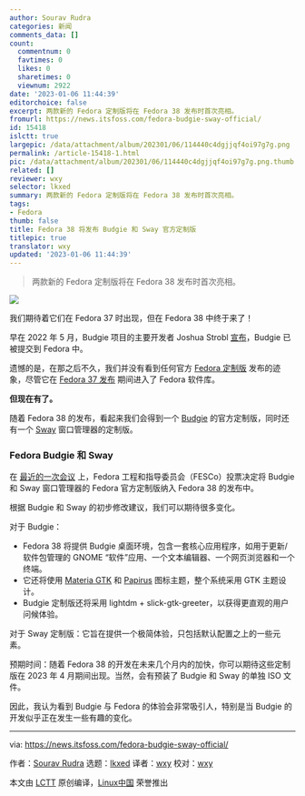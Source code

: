 ```yaml
---
author: Sourav Rudra
categories: 新闻
comments_data: []
count:
  commentnum: 0
  favtimes: 0
  likes: 0
  sharetimes: 0
  viewnum: 2922
date: '2023-01-06 11:44:39'
editorchoice: false
excerpt: 两款新的 Fedora 定制版将在 Fedora 38 发布时首次亮相。
fromurl: https://news.itsfoss.com/fedora-budgie-sway-official/
id: 15418
islctt: true
largepic: /data/attachment/album/202301/06/114440c4dgjjqf4oi97g7g.png
permalink: /article-15418-1.html
pic: /data/attachment/album/202301/06/114440c4dgjjqf4oi97g7g.png.thumb.jpg
related: []
reviewer: wxy
selector: lkxed
summary: 两款新的 Fedora 定制版将在 Fedora 38 发布时首次亮相。
tags:
- Fedora
thumb: false
title: Fedora 38 将发布 Budgie 和 Sway 官方定制版
titlepic: true
translator: wxy
updated: '2023-01-06 11:44:39'
---
```



> 
> 两款新的 Fedora 定制版将在 Fedora 38 发布时首次亮相。
> 
> 
> 


![](/data/attachment/album/202301/06/114440c4dgjjqf4oi97g7g.png)


我们期待着它们在 Fedora 37 时出现，但在 Fedora 38 中终于来了！


早在 2022 年 5 月，Budgie 项目的主要开发者 Joshua Strobl [宣布](https://www.reddit.com/r/Fedora/comments/uq3gah/budgie_desktop_has_now_been_submitted_for/)，Budgie 已被提交到 Fedora 中。


遗憾的是，在那之后不久，我们并没有看到任何官方 [Fedora 定制版](https://spins.fedoraproject.org) 发布的迹象，尽管它在 [Fedora 37 发布](https://news.itsfoss.com/fedora-37-release/) 期间进入了 Fedora 软件库。


**但现在有了。**


随着 Fedora 38 的发布，看起来我们会得到一个 [Budgie](https://blog.buddiesofbudgie.org) 的官方定制版，同时还有一个 [Sway](https://swaywm.org) 窗口管理器的定制版。


### Fedora Budgie 和 Sway


在 [最近的一次会议](https://lists.fedoraproject.org/archives/list/devel@lists.fedoraproject.org/thread/RNJZUX3ZI34DIX6E4PVDKYQWCOFDQ4UY/) 上，Fedora 工程和指导委员会（FESCo）投票决定将 Budgie 和 Sway 窗口管理器的 Fedora 官方定制版纳入 Fedora 38 的发布中。


根据 Budgie 和 Sway 的初步修改建议，我们可以期待很多变化。


对于 Budgie：


* Fedora 38 将提供 Budgie 桌面环境，包含一套核心应用程序，如用于更新/软件包管理的 GNOME “软件”应用、一个文本编辑器、一个网页浏览器和一个终端。
* 它还将使用 [Materia GTK](https://github.com/nana-4/materia-theme) 和 [Papirus](https://github.com/PapirusDevelopmentTeam/papirus-icon-theme) 图标主题，整个系统采用 GTK 主题设计。
* Budgie 定制版还将采用 lightdm + slick-gtk-greeter，以获得更直观的用户问候体验。


对于 Sway 定制版：它旨在提供一个极简体验，只包括默认配置之上的一些元素。


预期时间：随着 Fedora 38 的开发在未来几个月内的加快，你可以期待这些定制版在 2023 年 4 月期间出现。当然，会有预装了 Budgie 和 Sway 的单独 ISO 文件。


因此，我认为看到 Budgie 与 Fedora 的体验会非常吸引人，特别是当 Budgie 的开发似乎正在发生一些有趣的变化。




---


via: <https://news.itsfoss.com/fedora-budgie-sway-official/>


作者：[Sourav Rudra](https://news.itsfoss.com/author/sourav/) 选题：[lkxed](https://github.com/lkxed) 译者：[wxy](https://github.com/wxy) 校对：[wxy](https://github.com/wxy)


本文由 [LCTT](https://github.com/LCTT/TranslateProject) 原创编译，[Linux中国](https://linux.cn/) 荣誉推出